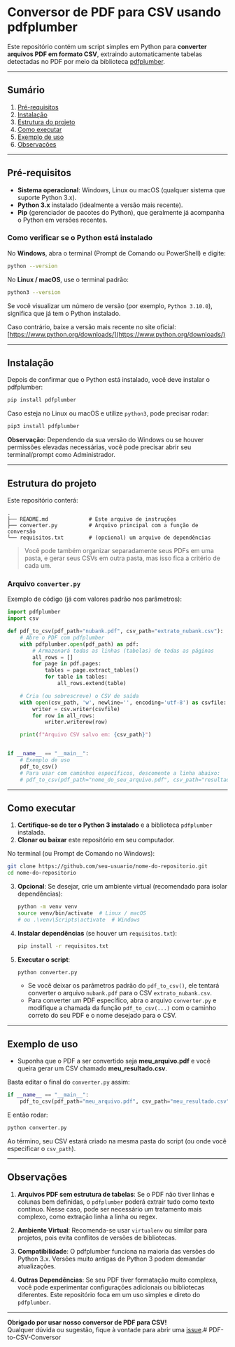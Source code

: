 # Conversor de PDF para CSV usando pdfplumber

Este repositório contém um script simples em Python para **converter arquivos PDF em formato CSV**, extraindo automaticamente tabelas detectadas no PDF por meio da biblioteca [pdfplumber](https://github.com/jsvine/pdfplumber).

---

## Sumário
1. [Pré-requisitos](#pré-requisitos)
2. [Instalação](#instalação)
3. [Estrutura do projeto](#estrutura-do-projeto)
4. [Como executar](#como-executar)
5. [Exemplo de uso](#exemplo-de-uso)
6. [Observações](#observações)

---

## Pré-requisitos

- **Sistema operacional**: Windows, Linux ou macOS (qualquer sistema que suporte Python 3.x).
- **Python 3.x** instalado (idealmente a versão mais recente).
- **Pip** (gerenciador de pacotes do Python), que geralmente já acompanha o Python em versões recentes.

### Como verificar se o Python está instalado

No **Windows**, abra o terminal (Prompt de Comando ou PowerShell) e digite:
```bash
python --version
```
No **Linux / macOS**, use o terminal padrão:
```bash
python3 --version
```
Se você visualizar um número de versão (por exemplo, `Python 3.10.0`), significa que já tem o Python instalado.

Caso contrário, baixe a versão mais recente no site oficial: [https://www.python.org/downloads/](https://www.python.org/downloads/)

---

## Instalação

Depois de confirmar que o Python está instalado, você deve instalar o pdfplumber:
```bash
pip install pdfplumber
```

Caso esteja no Linux ou macOS e utilize `python3`, pode precisar rodar:
```bash
pip3 install pdfplumber
```

**Observação**: Dependendo da sua versão do Windows ou se houver permissões elevadas necessárias, você pode precisar abrir seu terminal/prompt como Administrador.

---

## Estrutura do projeto

Este repositório conterá:

```
.
├── README.md             # Este arquivo de instruções
├── converter.py          # Arquivo principal com a função de conversão
└── requisitos.txt        # (opcional) um arquivo de dependências
```

> Você pode também organizar separadamente seus PDFs em uma pasta, e gerar seus CSVs em outra pasta, mas isso fica a critério de cada um.

### Arquivo `converter.py`

Exemplo de código (já com valores padrão nos parâmetros):

```python
import pdfplumber
import csv

def pdf_to_csv(pdf_path="nubank.pdf", csv_path="extrato_nubank.csv"):
    # Abre o PDF com pdfplumber
    with pdfplumber.open(pdf_path) as pdf:
        # Armazenará todas as linhas (tabelas) de todas as páginas
        all_rows = []
        for page in pdf.pages:
            tables = page.extract_tables()
            for table in tables:
                all_rows.extend(table)

    # Cria (ou sobrescreve) o CSV de saída
    with open(csv_path, 'w', newline='', encoding='utf-8') as csvfile:
        writer = csv.writer(csvfile)
        for row in all_rows:
            writer.writerow(row)

    print(f"Arquivo CSV salvo em: {csv_path}")


if __name__ == "__main__":
    # Exemplo de uso
    pdf_to_csv()
    # Para usar com caminhos específicos, descomente a linha abaixo:
    # pdf_to_csv(pdf_path="nome_do_seu_arquivo.pdf", csv_path="resultado.csv")
```

---

## Como executar

1. **Certifique-se de ter o Python 3 instalado** e a biblioteca `pdfplumber` instalada.
2. **Clonar ou baixar** este repositório em seu computador.

No terminal (ou Prompt de Comando no Windows):

```bash
git clone https://github.com/seu-usuario/nome-do-repositorio.git
cd nome-do-repositorio
```

3. **Opcional**: Se desejar, crie um ambiente virtual (recomendado para isolar dependências):

   ```bash
   python -m venv venv
   source venv/bin/activate  # Linux / macOS
   # ou .\venv\Scripts\activate  # Windows
   ```

4. **Instalar dependências** (se houver um `requisitos.txt`):

   ```bash
   pip install -r requisitos.txt
   ```

5. **Executar o script**:
   ```bash
   python converter.py
   ```

   - Se você deixar os parâmetros padrão do `pdf_to_csv()`, ele tentará converter o arquivo `nubank.pdf` para o CSV `extrato_nubank.csv`.  
   - Para converter um PDF específico, abra o arquivo `converter.py` e modifique a chamada da função `pdf_to_csv(...)` com o caminho correto do seu PDF e o nome desejado para o CSV.

---

## Exemplo de uso

- Suponha que o PDF a ser convertido seja **meu_arquivo.pdf** e você queira gerar um CSV chamado **meu_resultado.csv**.

Basta editar o final do `converter.py` assim:
```python
if __name__ == "__main__":
    pdf_to_csv(pdf_path="meu_arquivo.pdf", csv_path="meu_resultado.csv")
```

E então rodar:
```bash
python converter.py
```

Ao término, seu CSV estará criado na mesma pasta do script (ou onde você especificar o `csv_path`).

---

## Observações

1. **Arquivos PDF sem estrutura de tabelas**: Se o PDF não tiver linhas e colunas bem definidas, o `pdfplumber` poderá extrair tudo como texto contínuo. Nesse caso, pode ser necessário um tratamento mais complexo, como extração linha a linha ou regex.

2. **Ambiente Virtual**: Recomenda-se usar `virtualenv` ou similar para projetos, pois evita conflitos de versões de bibliotecas.  

3. **Compatibilidade**: O pdfplumber funciona na maioria das versões do Python 3.x. Versões muito antigas de Python 3 podem demandar atualizações.

4. **Outras Dependências**: Se seu PDF tiver formatação muito complexa, você pode experimentar configurações adicionais ou bibliotecas diferentes. Este repositório foca em um uso simples e direto do `pdfplumber`.

---

**Obrigado por usar nosso conversor de PDF para CSV!**  
Qualquer dúvida ou sugestão, fique à vontade para abrir uma [issue](https://github.com/seu-usuario/nome-do-repositorio/issues).# PDF-to-CSV-Conversor
